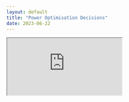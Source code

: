 ```yaml
---
layout: default
title: "Power Optimisation Decisions"
date: 2023-06-22
---
```


<!---
The content is created through google docs
-->

<html>
<iframe src="https://docs.google.com/document/d/e/2PACX-1vRNFfv3fbxebGqv9qBXYFFkIVMqS3wabg7lxBxl8g1KYDlsKPOYvzCTj6ko9bqqT9OzeUKp1vrqBW01/pub?embedded=true"></iframe>
</html>
